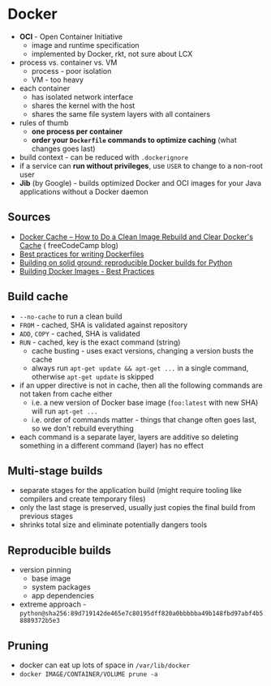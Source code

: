 # Docker

- **OCI** - Open Container Initiative
    - image and runtime specification
    - implemented by Docker, rkt, not sure about LCX
- process vs. container vs. VM
    - process - poor isolation
    - VM - too heavy
- each container
    - has isolated network interface
    - shares the kernel with the host
    - shares the same file system layers with all containers
- rules of thumb
    - **one process per container**
    - **order your `Dockerfile` commands to optimize caching** (what changes goes last)
- build context - can be reduced with `.dockerignore`
- if a service can **run without privileges**, use `USER` to change to a non-root user
- **Jib** (by Google) - builds optimized Docker and OCI images for your Java applications without a Docker daemon

## Sources

- [Docker Cache – How to Do a Clean Image Rebuild and Clear Docker's Cache](https://www.freecodecamp.org/news/docker-cache-tutorial/) (
  freeCodeCamp blog)
- [Best practices for writing Dockerfiles](https://docs.docker.com/develop/develop-images/dockerfile_best-practices/)
- [Building on solid ground: reproducible Docker builds for Python](https://pythonspeed.com/articles/reproducible-docker-builds-python/)
- [Building Docker Images - Best Practices](https://youtu.be/JcGwgNMZc_E?si=RdF_c16NkRcxRgRc)

## Build cache

- `--no-cache` to run a clean build
- `FROM` - cached, SHA is validated against repository
- `ADD`, `COPY` - cached, SHA is validated
- `RUN` - cached, key is the exact command (string)
    - cache busting - uses exact versions, changing a version busts the cache
    - always run `apt-get update && apt-get ...` in a single command, otherwise `apt-get update` is skipped
- if an upper directive is not in cache, then all the following commands are not taken from cache either
    - i.e. a new version of Docker base image (`foo:latest` with new SHA) will run `apt-get ...`
    - i.e. order of commands matter - things that change often goes last, so we don't rebuild everything
- each command is a separate layer, layers are additive so deleting something in a different command (layer) has no effect

## Multi-stage builds

- separate stages for the application build (might require tooling like compilers and create temporary files)
- only the last stage is preserved, usually just copies the final build from previous stages
- shrinks total size and eliminate potentially dangers tools

## Reproducible builds

- version pinning
    - base image
    - system packages
    - app dependencies
- extreme approach - `python@sha256:89d719142de465e7c80195dff820a0bbbbba49b148fbd97abf4b58889372b5e3`

## Pruning

- docker can eat up lots of space in `/var/lib/docker`
- `docker IMAGE/CONTAINER/VOLUME prune -a`